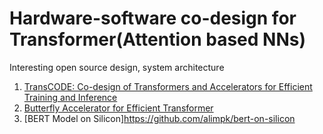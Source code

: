 # Hardware-software co-design for Transformer(Attention based NNs)
Interesting open source design, system architecture

1. [TransCODE: Co-design of Transformers and Accelerators for Efficient Training and Inference](https://github.com/JHA-Lab/transcode)
2. [Butterfly Accelerator for Efficient Transformer](https://github.com/SamsungLabs/Butterfly_Acc)
3. [BERT Model on Silicon]https://github.com/alimpk/bert-on-silicon
